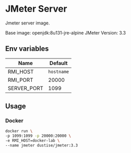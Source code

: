 # JMeter Server  

Jmeter server image.

Base image: openjdk:8u131-jre-alpine
JMeter Version: 3.3


## Env variables

|Name|Default|
|---|---|
|RMI_HOST|`hostname`|
|RMI_PORT|20000|
|SERVER_PORT|1099|

## Usage

### Docker

~~~bash
docker run \
-p 1099:1099 -p 20000:20000 \
-e RMI_HOST=docker-lab \
--name jmeter dustise/jmeter:3.3
~~~

